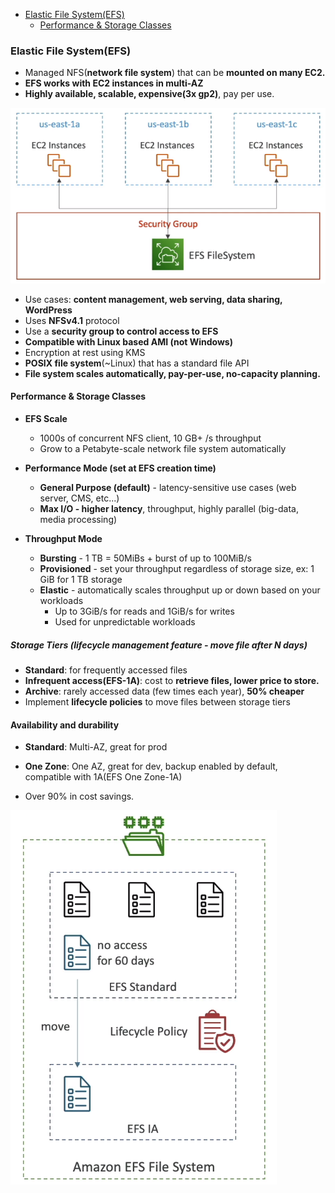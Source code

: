 <!-- TOC -->
  * [Elastic File System(EFS)](#elastic-file-systemefs)
    * [Performance & Storage Classes](#performance--storage-classes)
<!-- TOC -->

### Elastic File System(EFS)

* Managed NFS(**network file system**) that can be **mounted on many EC2.**
* **EFS works with EC2 instances in multi-AZ**
* **Highly available, scalable, expensive(3x gp2)**, pay per use.

<img src="../images/efs/efs-file-system.png" alt="">

* Use cases: **content management, web serving, data sharing, WordPress**
* Uses **NFSv4.1** protocol
* Use a **security group to control access to EFS**
* **Compatible with Linux based AMI (not Windows)**
* Encryption at rest using KMS
* **POSIX file system**(~Linux) that has a standard file API
* **File system scales automatically, pay-per-use, no-capacity planning.**

#### Performance & Storage Classes

* **EFS Scale**
  * 1000s of concurrent NFS client, 10 GB+ /s throughput
  * Grow to a Petabyte-scale network file system automatically
  
* **Performance Mode (set at EFS creation time)**
  * **General Purpose (default)** - latency-sensitive use cases (web server, CMS, etc...)
  * **Max I/O - higher latency**, throughput, highly parallel (big-data, media processing)

* **Throughput Mode**
  * **Bursting** - 1 TB = 50MiBs + burst of up to 100MiB/s
  * **Provisioned** - set your throughput regardless of storage size, ex: 1 GiB for 1 TB storage
  * **Elastic** - automatically scales throughput up or down based on your workloads
    * Up to 3GiB/s for reads and 1GiB/s for writes
    * Used for unpredictable workloads

##### Storage Tiers (lifecycle management feature - move file after N days)
  * **Standard**: for frequently accessed files
  * **Infrequent access(EFS-1A)**: cost to **retrieve files, lower price to store.**
  * **Archive**: rarely accessed data (few times each year), **50% cheaper**
  * Implement **lifecycle policies** to move files between storage tiers
  
#### Availability and durability
  * **Standard**: Multi-AZ, great for prod
  * **One Zone**: One AZ, great for dev, backup enabled by default, compatible with 1A(EFS One Zone-1A)

* Over 90% in cost savings.

<img src="../images/efs/efs-life-cycle-management.png" alt="">